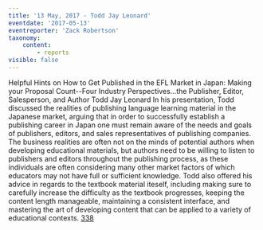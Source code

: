 ```yaml
---
title: '13 May, 2017 - Todd Jay Leonard'
eventdate: '2017-05-13'
eventreporter: 'Zack Robertson'
taxonomy:
    content:
        - reports
visible: false
---
```


Helpful Hints on How to Get Published in the EFL Market in Japan:  Making your Proposal Count--Four Industry Perspectives...the Publisher, Editor, Salesperson, and Author
Todd Jay Leonard
In his presentation, Todd discussed the realities of publishing language learning material in the Japanese market, arguing that in order to successfully establish a publishing career in Japan one must remain aware of the needs and goals of publishers, editors, and sales representatives of publishing companies. The business realities are often not on the minds of potential authors when developing educational materials, but authors need to be willing to listen to publishers and editors throughout the publishing process, as these individuals are often considering many other market factors of which educators may not have full or sufficient knowledge. Todd also offered his advice in regards to the textbook material iteself, including making sure to carefully increase the difficulty as the textbook progresses, keeping the content length manageable, maintaining a consistent interface, and mastering the art of developing content that can be applied to a variety of educational contexts.
<a href="/chapters/kq/schedule/2017/may/13">338</a>
